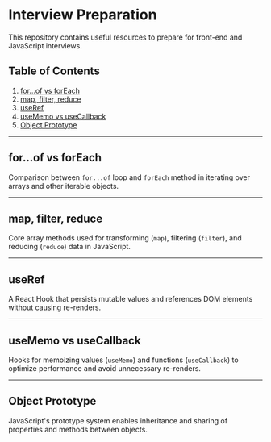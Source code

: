 # Interview Preparation

This repository contains useful resources to prepare for front-end and JavaScript interviews.

## Table of Contents

1. [for...of vs forEach](#forof-vs-foreach)
2. [map, filter, reduce](#map-filter-reduce)
3. [useRef](#useref)
4. [useMemo vs useCallback](#usememo-vs-usecallback)
5. [Object Prototype](#object-prototype)

---

## for...of vs forEach
Comparison between `for...of` loop and `forEach` method in iterating over arrays and other iterable objects.

---

## map, filter, reduce
Core array methods used for transforming (`map`), filtering (`filter`), and reducing (`reduce`) data in JavaScript.

---

## useRef
A React Hook that persists mutable values and references DOM elements without causing re-renders.

---

## useMemo vs useCallback
Hooks for memoizing values (`useMemo`) and functions (`useCallback`) to optimize performance and avoid unnecessary re-renders.

---

## Object Prototype
JavaScript's prototype system enables inheritance and sharing of properties and methods between objects.
